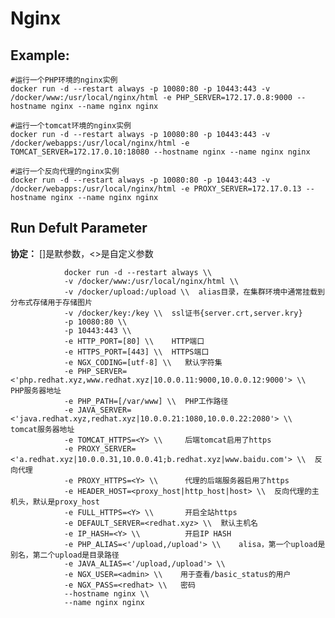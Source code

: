 Nginx
===

## Example:

    #运行一个PHP环境的nginx实例
    docker run -d --restart always -p 10080:80 -p 10443:443 -v /docker/www:/usr/local/nginx/html -e PHP_SERVER=172.17.0.8:9000 --hostname nginx --name nginx nginx

    #运行一个tomcat环境的nginx实例
    docker run -d --restart always -p 10080:80 -p 10443:443 -v /docker/webapps:/usr/local/nginx/html -e TOMCAT_SERVER=172.17.0.10:18080 --hostname nginx --name nginx nginx

    #运行一个反向代理的nginx实例
    docker run -d --restart always -p 10080:80 -p 10443:443 -v /docker/webapps:/usr/local/nginx/html -e PROXY_SERVER=172.17.0.13 --hostname nginx --name nginx nginx

## Run Defult Parameter
**协定：** []是默参数，<>是自定义参数

				docker run -d --restart always \\
				-v /docker/www:/usr/local/nginx/html \\
				-v /docker/upload:/upload \\  alias目录，在集群环境中通常挂载到分布式存储用于存储图片
				-v /docker/key:/key \\  ssl证书{server.crt,server.kry}
				-p 10080:80 \\
				-p 10443:443 \\
				-e HTTP_PORT=[80] \\    HTTP端口
				-e HTTPS_PORT=[443] \\  HTTPS端口
				-e NGX_CODING=[utf-8] \\   默认字符集
				-e PHP_SERVER=<'php.redhat.xyz,www.redhat.xyz|10.0.0.11:9000,10.0.0.12:9000'> \\  PHP服务器地址
				-e PHP_PATH=[/var/www] \\  PHP工作路径
				-e JAVA_SERVER=<'java.redhat.xyz,redhat.xyz|10.0.0.21:1080,10.0.0.22:2080'> \\    tomcat服务器地址
				-e TOMCAT_HTTPS=<Y> \\     后端tomcat启用了https
				-e PROXY_SERVER=<'a.redhat.xyz|10.0.0.31,10.0.0.41;b.redhat.xyz|www.baidu.com'> \\  反向代理
				-e PROXY_HTTPS=<Y> \\      代理的后端服务器启用了https
				-e HEADER_HOST=<proxy_host|http_host|host> \\  反向代理的主机头，默认是proxy_host
				-e FULL_HTTPS=<Y> \\       开启全站https
				-e DEFAULT_SERVER=<redhat.xyz> \\  默认主机名
				-e IP_HASH=<Y> \\          开启IP HASH
				-e PHP_ALIAS=<'/upload,/upload'> \\    alisa，第一个upload是别名，第二个upload是目录路径
				-e JAVA_ALIAS=<'/upload,/upload'> \\
				-e NGX_USER=<admin> \\    用于查看/basic_status的用户
				-e NGX_PASS=<redhat> \\   密码
				--hostname nginx \\
				--name nginx nginx
